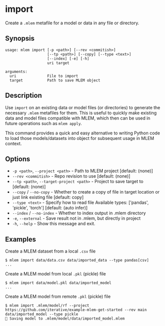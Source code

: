 # import

Create a `.mlem` metafile for a model or data in any file or directory.

## Synopsis

```usage
usage: mlem import [-p <path>] [--rev <commitish>]
                   [--tp <path>] [--copy] [--type <text>]
                   [--index] [-e] [-h] 
                   uri target

arguments:
  uri              File to import
  target           Path to save MLEM object
```

## Description

Use `import` on an existing data or model files (or directories) to generate the
necessary `.mlem` metafiles for them. This is useful to quickly make existing
data and model files compatible with MLEM, which then can be used in future
operations such as `mlem apply`.

This command provides a quick and easy alternative to writing Python code to
load those models/datasets into object for subsequent usage in MLEM context.

## Options

- `-p <path>`, `--project <path>` - Path to MLEM project [default: (none)]
- `--rev <commitish>` - Repo revision to use [default: (none)]
- `--tp <path>`, `--target-project <path>` - Project to save target to [default:
  (none)]
- `--copy` / `--no-copy` - Whether to create a copy of file in target location
  or just link existing file [default: copy]
- `--type <text>` - Specify how to read file Available types: ['pandas',
  'pickle', 'torch'] [default: (auto infer)]
- `--index` / `--no-index` - Whether to index output in .mlem directory
- `-e`, `--external` - Save result not in .mlem, but directly in project
- `-h`, `--help` - Show this message and exit.

## Examples

Create a MLEM dataset from a local `.csv` file

```cli
$ mlem import data/data.csv data/imported_data --type pandas[csv]
...
```

Create a MLEM model from local `.pkl` (pickle) file

```cli
$ mlem import data/model.pkl data/imported_model
...
```

Create a MLEM model from remote `.pkl` (pickle) file

```cli
$ mlem import .mlem/model/rf --project https://github.com/iterative/example-mlem-get-started --rev main data/imported_model --type pickle
💾 Saving model to .mlem/model/data/imported_model.mlem
```

